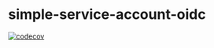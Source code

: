 # simple-service-account-oidc
[![codecov](https://codecov.io/gh/tmiv/simple-service-account-oidc/branch/main/graph/badge.svg?token=5I3O1X8RWS)](https://codecov.io/gh/tmiv/simple-service-account-oidc)
